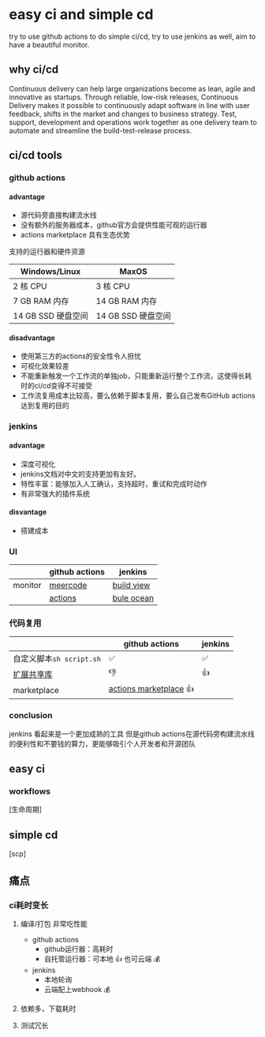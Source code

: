 # easy ci and simple cd

try to use github actions to do simple ci/cd, try to use jenkins as well, aim to have a beautiful monitor.

## why ci/cd

Continuous delivery can help large organizations become as lean, agile and innovative as startups. Through reliable, low-risk releases, Continuous Delivery makes it possible to continuously adapt software in line with user feedback, shifts in the market and changes to business strategy. Test, support, development and operations work together as one delivery team to automate and streamline the build-test-release process.

## ci/cd tools

### github actions

#### advantage
* 源代码旁直接构建流水线
* 没有额外的服务器成本，github官方会提供性能可观的运行器
* actions marketplace 具有生态优势

支持的运行器和硬件资源

| Windows/Linux      | MaxOS              |
| ------------------ | ------------------ |
| 2 核 CPU           | 3 核 CPU           |
| 7 GB RAM 内存      | 14 GB RAM 内存     |
| 14 GB SSD 硬盘空间 | 14 GB SSD 硬盘空间 |

#### disadvantage
* 使用第三方的actions的安全性令人担忧
* 可视化效果较差
* 不能重新触发一个工作流的单独job，只能重新运行整个工作流，这使得长耗时的ci/cd变得不可接受
* 工作流复用成本比较高，要么依赖于脚本复用，要么自己发布GitHub actions达到复用的目的

### jenkins

#### advantage

* 深度可视化
* jenkins文档对中文的支持更加有友好。
* 特性丰富：能够加入人工确认，支持超时，重试和完成时动作
* 有非常强大的插件系统

#### disvantage

* 搭建成本
  
### UI
|         | github actions                                        | jenkins                                                                              |
| ------- | ----------------------------------------------------- | ------------------------------------------------------------------------------------ |
| monitor | [meercode](https://meercode.io/monitor/)              | [build view](http://dev.devecor.cn:8080/view/image/)                                 |
|         | [actions](https://github.com/Devecor/upimage/actions) | [bule ocean](http://dev.devecor.cn:8080/blue/organizations/jenkins/upimage/activity) |


### 代码复用

|                                                                             | github actions                                                                                         | jenkins            |
| --------------------------------------------------------------------------- | ------------------------------------------------------------------------------------------------------ | ------------------ |
| 自定义脚本`sh script.sh`                                                    | :white_check_mark:                                                                                     | :white_check_mark: |
| [扩展共享库](https://www.jenkins.io/zh/doc/book/pipeline/shared-libraries/) | :-1:                                                                                                   | :+1:               |
| marketplace                                                                 | [actions marketplace](https://github.com/marketplace?category=&query=&type=actions&verification=) :+1: |                    |

### conclusion

jenkins 看起来是一个更加成熟的工具
但是github actions在源代码旁构建流水线的便利性和不要钱的算力，更能够吸引个人开发者和开源团队

## easy ci

### workflows

[生命周期]

## simple cd

[scp]

## 痛点

### ci耗时变长

1. 编译/打包 非常吃性能
   * github actions
     * github运行器：高耗时
     * 自托管运行器：可本地 :+1: 也可云端 :moneybag:
   * jenkins
     * 本地轮询
     * 云端配上webhook :moneybag:

2. 依赖多，下载耗时

3. 测试冗长
